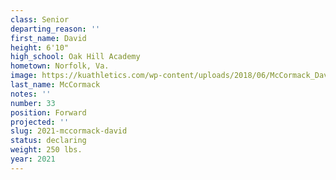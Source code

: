 ```yaml
---
class: Senior
departing_reason: ''
first_name: David
height: 6'10"
high_school: Oak Hill Academy
hometown: Norfolk, Va.
image: https://kuathletics.com/wp-content/uploads/2018/06/McCormack_David_06252018-1024x853.jpg
last_name: McCormack
notes: ''
number: 33
position: Forward
projected: ''
slug: 2021-mccormack-david
status: declaring
weight: 250 lbs.
year: 2021
---
```

